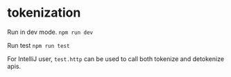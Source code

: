 # tokenization

Run in dev mode.
`npm run dev`

Run test
`npm run test`

For IntelliJ user, `test.http` can be used to call both tokenize and detokenize apis.

